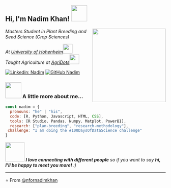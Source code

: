 <h2> Hi, I'm Nadim Khan! <img src="https://media.giphy.com/media/v1.Y2lkPTc5MGI3NjExenEwdGdxa3NvNXY3MnVrbTU1ejlqbnZ2dGM2NGx3Z3dmMG1jdXdlYyZlcD12MV9pbnRlcm5hbF9naWZfYnlfaWQmY3Q9Zw/2IudUHdI075HL02Pkk/giphy.gif" width="50"></h2>
<img align='right' src="https://media.giphy.com/media/ieyl9zmCjO4b4t6qoY/giphy.gif" width="230">
<p><em>Masters Student in Plant Breeding and Seed Science (Crop Sciences)</em></p> 
<p><em>At <a href="https://www.uni-hohenheim.de/en">University of Hohenheim</a><img src="https://media.giphy.com/media/fYSnHlufseco8Fh93Z/giphy.gif" width="30"></br>Taught Agriculture at <a href="https://agridots.com/">AgriDots</a><img src="https://media.giphy.com/media/WUlplcMpOCEmTGBtBW/giphy.gif" width="30"> </em></p>

[![Linkedin: Nadim](https://img.shields.io/badge/-nfornadim-blue?style=flat-square&logo=Linkedin&logoColor=white&link=https://www.linkedin.com/in/nfornadim/)](https://www.linkedin.com/in/nfornadim/)
[![GitHub Nadim](https://img.shields.io/github/followers/nfornadimkhan?label=follow&style=social)](https://github.com/nfornadimkhan)


### <img src="https://media.giphy.com/media/VgCDAzcKvsR6OM0uWg/giphy.gif" width="50"> A little more about me...  

```javascript
const nadim = {
  pronouns: "he" | "his",
  code: [R, Python, Javascript, HTML, CSS],
  tools: [R Studio, Pandas, Numpy, Matplot, PowerBI],
  research: ["plan-breeding", "research-methodology"],
 challenge: "I am doing the #100DaysOfDataScience challenge"
}
```

<img src="https://media.giphy.com/media/LnQjpWaON8nhr21vNW/giphy.gif" width="60"> <em><b>I love connecting with different people</b> so if you want to say <b>hi, I'll be happy to meet you more!</b> :)</em>

---

⭐️ From [@nfornadimkhan](https://github.com/nfornadimkhan)
